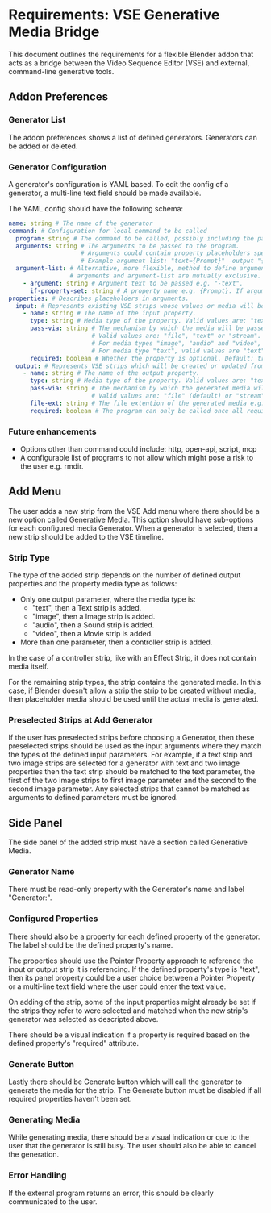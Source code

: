 # Requirements: VSE Generative Media Bridge
This document outlines the requirements for a flexible Blender addon that acts as a bridge between the Video Sequence Editor (VSE) and external, command-line generative tools.

## Addon Preferences
### Generator List
The addon preferences shows a list of defined generators.
Generators can be added or deleted.

### Generator Configuration
A generator's configuration is YAML based. To edit the config of a generator, a multi-line text field should be made available.

The YAML config should have the following schema:

```YAML
name: string # The name of the generator
command: # Configuration for local command to be called
  program: string # The command to be called, possibly including the path e.g. "C:\programs\text-to-speach.exe".
  arguments: string # The arguments to be passed to the program.
                    # Arguments could contain property placeholders specified by the property name between curly braces e.g. {Prompt}.
					# Example argument list: "text={Prompt}" -output "{Result}"
  argument-list: # Alternative, more flexible, method to define arguments to be passed to the program.
                 # arguments and argument-list are mutually exclusive.
    - argument: string # Argument text to be passed e.g. "-text".
	  if-property-set: string # A property name e.g. {Prompt}. If argument will only be sent if the property is set. Optional.
properties: # Describes placeholders in arguments.
  input: # Represents existing VSE strips whose values or media will be passed to the generator's program via arguments.
	- name: string # The name of the input property.
      type: string # Media type of the property. Valid values are: "text", "image", "audio" or "video".
	  pass-via: string # The mechanism by which the media will be passed to the generator.
	                   # Valid values are: "file", "text" or "stream".
	                   # For media types "image", "audio" and "video", valid values are "file" (default) or "stream".
					   # For media type "text", valid values are "text" (the default), "file" or "stream".
	  required: boolean # Whether the property is optional. Default: true.
  output: # Represents VSE strips which will be created or updated from the media generated by the generator program.
	- name: string # The name of the output property.
      type: string # Media type of the property. Valid values are: "text", "image", "audio" or "video".
	  pass-via: string # The mechanism by which the generated media will be received from the generator.
	                   # Valid values are: "file" (default) or "stream".
	  file-ext: string # The file extention of the generated media e.g. ".wav".
	  required: boolean # The program can only be called once all required properties are set. Default: true.
```

### Future enhancements
- Options other than command could include: http, open-api, script, mcp
- A configurable list of programs to not allow which might pose a risk to the user e.g. rmdir.

## Add Menu
The user adds a new strip from the VSE Add menu where there should be a new option called Generative Media. This option should have sub-options for each configured media Generator. When a generator is selected, then a new strip should be added to the VSE timeline.

### Strip Type
The type of the added strip depends on the number of defined output properties and the property media type as follows:
- Only one output parameter, where the media type is:
  - "text", then a Text strip is added.
  - "image", then a Image strip is added.
  - "audio", then a Sound strip is added.
  - "video", then a Movie strip is added.
- More than one parameter, then a controller strip is added.

In the case of a controller strip, like with an Effect Strip, it does not contain media itself.

For the remaining strip types, the strip contains the generated media. In this case, if Blender doesn't allow a strip the strip to be created without media, then placeholder media should be used until the actual media is generated.

### Preselected Strips at Add Generator
If the user has preselected strips before choosing a Generator, then these preselected strips should be used as the input arguments where they match the types of the defined input parameters. For example, if a text strip and two image strips are selected for a generator with text and two image properties then the text strip should be matched to the text parameter, the first of the two image strips to first image parameter and the second to the second image parameter. Any selected strips that cannot be matched as arguments to defined parameters must be ignored.

## Side Panel
The side panel of the added strip must have a section called Generative Media.

### Generator Name
There must be read-only property with the Generator's name and label "Generator:".

### Configured Properties
There should also be a property for each defined property of the generator. The label should be the defined property's name.

The properties should use the Pointer Property approach to reference the input or output strip it is referencing. If the defined property's type is "text", then its panel property could be a user choice between a Pointer Property or a multi-line text field where the user could enter the text value.

On adding of the strip, some of the input properties might already be set if the strips they refer to were selected and matched when the new strip's generator was selected as descripted above.

There should be a visual indication if a property is required based on the defined property's "required" attribute.

### Generate Button
Lastly there should be Generate button which will call the generator to generate the media for the strip. The Generate button must be disabled if all required properties haven't been set.

### Generating Media
While generating media, there should be a visual indication or que to the user that the generator is still busy. The user should also be able to cancel the generation.

### Error Handling
If the external program returns an error, this should be clearly communicated to the user.

